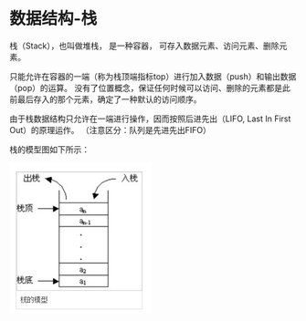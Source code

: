 # 数据结构-栈

栈（Stack），也叫做堆栈， 是一种容器， 可存入数据元素、访问元素、删除元素。

只能允许在容器的一端（称为栈顶端指标top）进行加入数据（push）和输出数据（pop）的运算。
没有了位置概念，保证任何时候可以访问、删除的元素都是此前最后存入的那个元素，确定了一种默认的访问顺序。

由于栈数据结构只允许在一端进行操作，因而按照后进先出（LIFO, Last In First Out）的原理运作。
（注意区分：队列是先进先出FIFO）

栈的模型图如下所示：

![src/栈-原理图.png](src/栈-原理图.png)